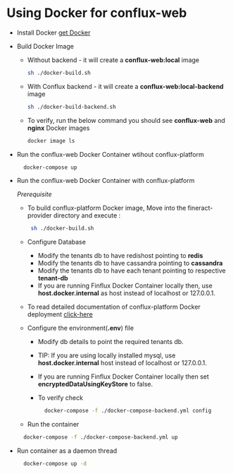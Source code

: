 # Using Docker for conflux-web

- Install Docker
  [get Docker](https://docs.docker.com/get-docker/)

- Build Docker Image
  - Without backend - it will create a **conflux-web:local** image

    ```bash
    sh ./docker-build.sh
    ```

  - With Conflux backend - it will create a **conflux-web:local-backend** image

    ```bash
    sh ./docker-build-backend.sh
    ```

  - To verify, run the below command you should see **conflux-web** and **nginx** Docker images

      ```bash
      docker image ls
      ```  

- Run the conflux-web Docker Container wtihout conflux-platform
  
  ```bash
    docker-compose up
  ```

- Run the conflux-web Docker Container with conflux-platform

  *Prerequisite*
  - To build conflux-platform Docker image, Move into the fineract-provider directory and execute :
    ```bash
     sh ./docker-build.sh
     ```
  - Configure Database 
    - Modify the tenants db to have redishost pointing to **redis**
    - Modify the tenants db to have cassandra pointing to **cassandra**
    - Modify the tenants db to have each tenant pointing to respective **tenant-db**
    - If you are running Finflux Docker Container locally then, use **host.docker.internal** as host instead of localhost or 127.0.0.1.
  - To read detailed documentation of conflux-platform Docker deployment [click-here](https://github.com/confluxtoo/conflux-platform/blob/develop/fineract-provider/docker-readme.md)
  - Configure the environment(**.env**) file
    - Modify db details to point the required tenants db.
    - TIP: If you are using locally installed mysql, use **host.docker.internal**  host instead of localhost or 127.0.0.1.
    - If you are running Finflux Docker Container locally then set **encryptedDataUsingKeyStore** to false.
    - To verify check

      ```bash
        docker-compose -f ./docker-compose-backend.yml config
      ```

   - Run the container
  
  ```bash
    docker-compose -f ./docker-compose-backend.yml up
  ```

- Run container as a daemon thread

  ```bash
    docker-compose up -d
  ```
